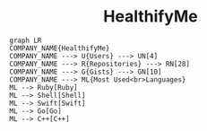 <h1 align="center">HealthifyMe</h1>

```mermaid
graph LR
COMPANY_NAME{HealthifyMe}
COMPANY_NAME ---> U{Users} ---> UN[4]
COMPANY_NAME ---> R{Repositories} ---> RN[28]
COMPANY_NAME ---> G{Gists} ---> GN[10]
COMPANY_NAME ---> ML{Most Used<br>Languages}
ML --> Ruby[Ruby]
ML --> Shell[Shell]
ML --> Swift[Swift]
ML --> Go[Go]
ML --> C++[C++]
```

